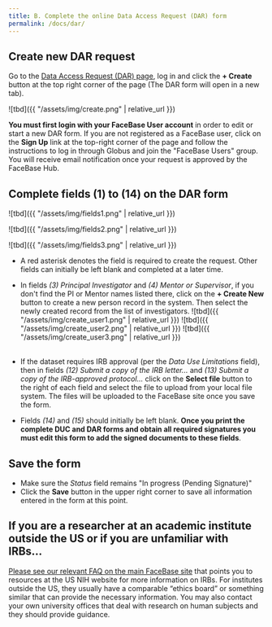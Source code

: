 ```yaml
---
title: B. Complete the online Data Access Request (DAR) form
permalink: /docs/dar/
---
```


## Create new DAR request

Go to the [Data Access Request (DAR) page](https://www.facebase.org/chaise/recordset/#1/isa:data_access_request), log in and click the **+ Create** button at the top right corner of the page (The DAR form will open in a new tab).

![tbd]({{ "/assets/img/create.png" | relative_url }})

**You must first login with your FaceBase User account** in order to edit or start a new DAR form. If you are not registered as a FaceBase user, click on the **Sign Up** link at the top-right corner of the page and follow the instructions to log in through Globus and join the "FaceBase Users" group. You will receive email notification once your request is approved by the FaceBase Hub.

## Complete fields (1) to (14) on the DAR form

![tbd]({{ "/assets/img/fields1.png" | relative_url }})

![tbd]({{ "/assets/img/fields2.png" | relative_url }})

![tbd]({{ "/assets/img/fields3.png" | relative_url }})

- A red asterisk denotes the field is required to create the request. Other fields can initially be left blank and completed at a later time.
- In fields *(3) Principal Investigator* and *(4) Mentor or Supervisor*, if you don't find the PI or Mentor names listed there, click on the **+ Create New** button to create a new person record in the system. Then select the newly created record from the list of investigators.
    ![tbd]({{ "/assets/img/create_user1.png" | relative_url }})
    ![tbd]({{ "/assets/img/create_user2.png" | relative_url }})
    ![tbd]({{ "/assets/img/create_user3.png" | relative_url }})<br/><br/>

- If the dataset requires IRB approval (per the *Data Use Limitations* field), then in fields *(12) Submit a copy of the IRB letter...* and *(13) Submit a copy of the IRB-approved protocol...* click on the **Select file** button to the right of each field and select the file to upload from your local file system. The files will be uploaded to the FaceBase site once you save the form.
- Fields *(14)* and *(15)* should initially be left blank. **Once you print the complete DUC and DAR forms and obtain all required signatures you must edit this form to add the signed documents to these fields**.

## Save the form

- Make sure the *Status* field remains "In progress (Pending Signature)"
- Click the **Save** button in the upper right corner to save all information entered in the form at this point.

## If you are a researcher at an academic institute outside the US or if you are unfamiliar with IRBs...

[Please see our relevant FAQ on the main FaceBase site](https://www.facebase.org/help/faqs/#access-policy) that points you to resources at the US NIH website for more information on IRBs. For institutes outside the US, they usually have a comparable “ethics board” or something similar that can provide the necessary information. You may also contact your own university offices that deal with research on human subjects and they should provide guidance.
